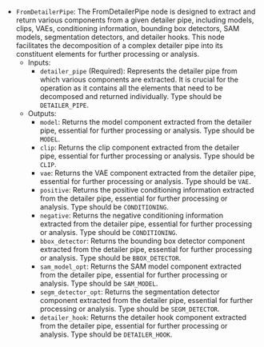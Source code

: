 - `FromDetailerPipe`: The FromDetailerPipe node is designed to extract and return various components from a given detailer pipe, including models, clips, VAEs, conditioning information, bounding box detectors, SAM models, segmentation detectors, and detailer hooks. This node facilitates the decomposition of a complex detailer pipe into its constituent elements for further processing or analysis.
    - Inputs:
        - `detailer_pipe` (Required): Represents the detailer pipe from which various components are extracted. It is crucial for the operation as it contains all the elements that need to be decomposed and returned individually. Type should be `DETAILER_PIPE`.
    - Outputs:
        - `model`: Returns the model component extracted from the detailer pipe, essential for further processing or analysis. Type should be `MODEL`.
        - `clip`: Returns the clip component extracted from the detailer pipe, essential for further processing or analysis. Type should be `CLIP`.
        - `vae`: Returns the VAE component extracted from the detailer pipe, essential for further processing or analysis. Type should be `VAE`.
        - `positive`: Returns the positive conditioning information extracted from the detailer pipe, essential for further processing or analysis. Type should be `CONDITIONING`.
        - `negative`: Returns the negative conditioning information extracted from the detailer pipe, essential for further processing or analysis. Type should be `CONDITIONING`.
        - `bbox_detector`: Returns the bounding box detector component extracted from the detailer pipe, essential for further processing or analysis. Type should be `BBOX_DETECTOR`.
        - `sam_model_opt`: Returns the SAM model component extracted from the detailer pipe, essential for further processing or analysis. Type should be `SAM_MODEL`.
        - `segm_detector_opt`: Returns the segmentation detector component extracted from the detailer pipe, essential for further processing or analysis. Type should be `SEGM_DETECTOR`.
        - `detailer_hook`: Returns the detailer hook component extracted from the detailer pipe, essential for further processing or analysis. Type should be `DETAILER_HOOK`.
